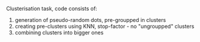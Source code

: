 Clusterisation task,
code consists of:
1) generation of pseudo-random dots, pre-groupped in clusters
2) creating pre-clusters using KNN, stop-factor - no "ungroupped" clusters
3) combining clusters into bigger ones
